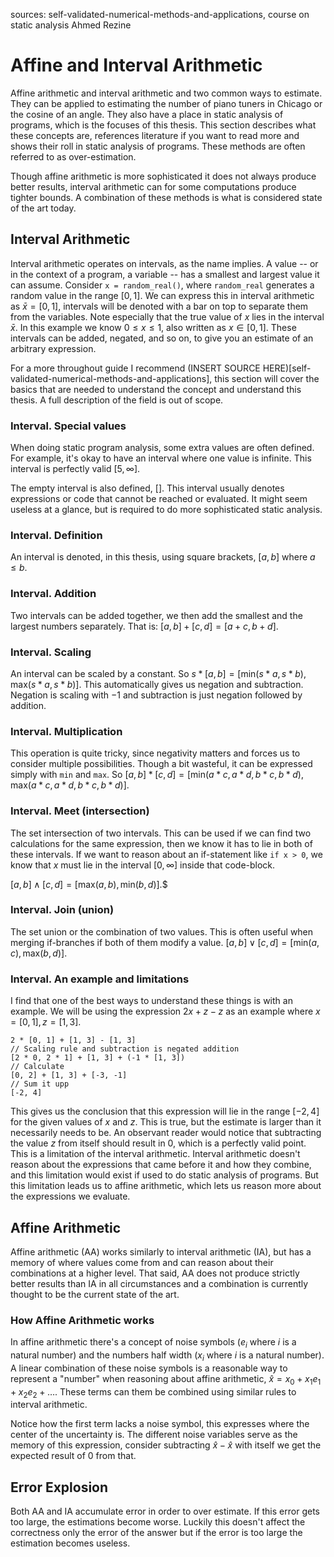 sources: self-validated-numerical-methods-and-applications, course on static analysis Ahmed Rezine

# Affine and Interval Arithmetic
Affine arithmetic and interval arithmetic and two common ways to estimate. They can be applied to estimating the number of piano tuners in Chicago or the cosine of an angle. They also have a place in static analysis of programs, which is the focuses of this thesis. This section describes what these concepts are, references literature if you want to read more and shows their roll in static analysis of programs. These methods are often referred to as over-estimation.

Though affine arithmetic is more sophisticated it does not always produce better results, interval arithmetic can for some computations produce tighter bounds. A combination of these methods is what is considered state of the art today.

## Interval Arithmetic
Interval arithmetic operates on intervals, as the name implies. A value -- or in the context of a program, a variable -- has a smallest and largest value it can assume. Consider `x = random_real()`, where `random_real` generates a random value in the range $[0, 1]$. We can express this in interval arithmetic as $\bar{x} = [0, 1]$, intervals will be denoted with a bar on top to separate them from the variables. Note especially that the true value of $x$ lies in the interval $\bar{x}$. In this example we know $0 \leq x \leq 1$, also written as $x \in [0, 1]$. These intervals can be added, negated, and so on, to give you an estimate of an arbitrary expression.

For a more throughout guide I recommend (INSERT SOURCE HERE)[self-validated-numerical-methods-and-applications], this section will cover the basics that are needed to understand the concept and understand this thesis. A full description of the field is out of scope.

### Interval. Special values
When doing static program analysis, some extra values are often defined. For example, it's okay to have an interval where one value is infinite. This interval is perfectly valid $[5, \infty]$.

The empty interval is also defined, $[]$. This interval usually denotes expressions or code that cannot be reached or evaluated. It might seem useless at a glance, but is required to do more sophisticated static analysis.

<!-- Should I write this as latex directly instead? -->
<!-- Should I even bother with this since this is already written in the original document? -->
### Interval. Definition
An interval is denoted, in this thesis, using square brackets, $[a, b]$ where $a \leq b$.

### Interval. Addition
Two intervals can be added together, we then add the smallest and the largest numbers separately. That is: $[a, b] + [c, d] = [a + c, b + d]$.

### Interval. Scaling
An interval can be scaled by a constant. So $s * [a, b] = [\textrm{min}(s * a, s * b), \textrm{max}(s * a, s * b)]$. This automatically gives us negation and subtraction. Negation is scaling with $-1$ and subtraction is just negation followed by addition.

### Interval. Multiplication
This operation is quite tricky, since negativity matters and forces us to consider multiple possibilities. Though a bit wasteful, it can be expressed simply with `min` and `max`. So $[a, b] * [c, d] = [\textrm{min}(a * c, a * d, b * c, b * d), \textrm{max}(a * c, a * d, b * c, b * d)]$.

### Interval. Meet (intersection)
The set intersection of two intervals. This can be used if we can find two calculations for the same expression, then we know it has to lie in both of these intervals. If we want to reason about an if-statement like `if x > 0`, we know that $x$ must lie in the interval $[0, \infty]$ inside that code-block.

$[a, b] \wedge [c, d] = [\textrm{max}(a, b), \textrm{min}(b, d)]$.$

### Interval. Join (union)
The set union or the combination of two values. This is often useful when merging if-branches if both of them modify a value.
$[a, b] \vee [c, d] = [\textrm{min}(a, c), \textrm{max}(b, d)]$.

<!-- Does this make it a ring? I'm pretty sure it does actually... -->

### Interval. An example and limitations
I find that one of the best ways to understand these things is with an example.
We will be using the expression $2x + z - z$ as an example where $x = [0, 1], z = [1, 3]$.

<!-- TODO: Make this clearer -->
```
2 * [0, 1] + [1, 3] - [1, 3]
// Scaling rule and subtraction is negated addition 
[2 * 0, 2 * 1] + [1, 3] + (-1 * [1, 3])
// Calculate
[0, 2] + [1, 3] + [-3, -1]
// Sum it upp
[-2, 4]
```

This gives us the conclusion that this expression will lie in the range $[-2, 4]$ for the given values of $x$ and $z$. This is true, but the estimate is larger than it necessarily needs to be. An observant reader would notice that subtracting the value $z$ from itself should result in $0$, which is a perfectly valid point. This is a limitation of the interval arithmetic. Interval arithmetic doesn't reason about the expressions that came before it and how they combine, and this limitation would exist if used to do static analysis of programs. But this limitation leads us to affine arithmetic, which lets us reason more about the expressions we evaluate.

## Affine Arithmetic
Affine arithmetic (AA) works similarly to interval arithmetic (IA), but has a memory of where values come from and can reason about their combinations at a higher level. That said, AA does not produce strictly better results than IA in all circumstances and a combination is currently thought to be the current state of the art. 

### How Affine Arithmetic works
In affine arithmetic there's a concept of noise symbols ($e_i$ where $i$ is a natural number) and the numbers half width ($x_i$ where $i$ is a natural number). A linear combination of these noise symbols is a reasonable way to represent a "number" when reasoning about affine arithmetic, $\hat{x} = x_0 + x_1e_1 + x_2e_2 + \dots$. These terms can them be combined using similar rules to interval arithmetic.

Notice how the first term lacks a noise symbol, this expresses where the center of the uncertainty is. The different noise variables serve as the memory of this expression, consider subtracting $\hat{x} - \hat{x}$ with itself we get the expected result of 0 from that.

## Error Explosion

Both AA and IA accumulate error in order to over estimate. If this error gets too large, the estimations become worse. Luckily this doesn't affect the correctness only the error of the answer but if the error is too large the estimation becomes useless.

<!-- TODO: Error explosion, this topic probably needs to be covered, but maybe cover them for both? -->

